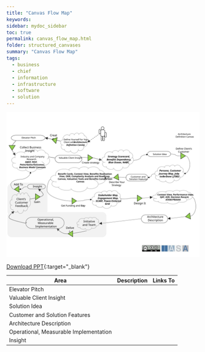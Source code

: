 ```yaml
---
title: "Canvas Flow Map"
keywords: 
sidebar: mydoc_sidebar
toc: true
permalink: canvas_flow_map.html
folder: structured_canvases
summary: "Canvas Flow Map"
tags: 
  - business
  - chief
  - information
  - infrastructure
  - software
  - solution
---
```


![image001](media/canvas_flow_map.svg)

[Download PPT](media/ppt/canvas_flow_map.ppt){:target="_blank"}

| Area  | Description | Links To |
| --- | --- | --- |
| Elevator Pitch |   |   |
| Valuable Client Insight |   |   |
| Solution Idea |   |   |
| Customer and Solution Features |   |   |
| Architecture Description |   |   |
| Operational, Measurable Implementation |   |   |
| Insight |   |   |